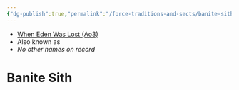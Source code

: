 ```yaml
---
{"dg-publish":true,"permalink":"/force-traditions-and-sects/banite-sith/","tags":["unfinished","faction"],"noteIcon":"saber1"}
---
```


- [When Eden Was Lost (Ao3)](https://archiveofourown.org/works/19334440)
- Also known as
- *No other names on record*
# Banite Sith 


